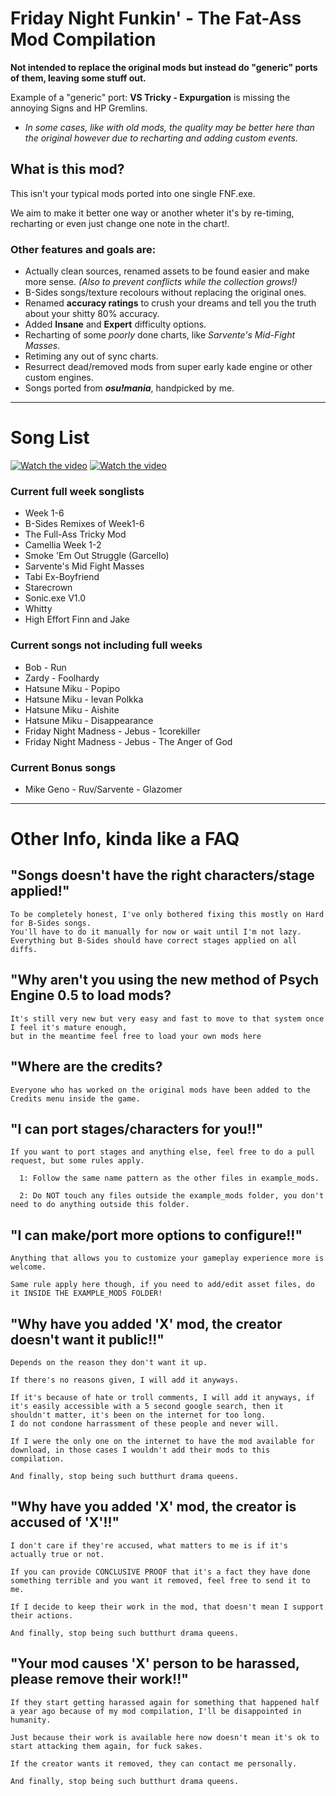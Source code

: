 # Friday Night Funkin' - The Fat-Ass Mod Compilation
****Not intended to replace the original mods but instead do "generic" ports of them, leaving some stuff out.****

Example of a "generic" port: **VS Tricky - Expurgation** is missing the annoying Signs and HP Gremlins.
* _In some cases, like with old mods, the quality may be better here than the original however due to recharting and adding custom events._

## What is this mod?
This isn't your typical mods ported into one single FNF.exe.

We aim to make it better one way or another wheter it's by re-timing, recharting or even just change one note in the chart!.

### Other features and goals are:
 * Actually clean sources, renamed assets to be found easier and make more sense. _(Also to prevent conflicts while the collection grows!)_
 * B-Sides songs/texture recolours without replacing the original ones.
 * Renamed **accuracy ratings** to crush your dreams and tell you the truth about your shitty 80% accuracy.
 * Added **Insane** and **Expert** difficulty options. 
 * Recharting of some _poorly_ done charts, like _Sarvente's Mid-Fight Masses_.
 * Retiming any out of sync charts.
 * Resurrect dead/removed mods from super early kade engine or other custom engines.
 * Songs ported from **_osu!mania_**, handpicked by me.

---
# Song List
[![Watch the video](https://img.youtube.com/vi/HaUv50bt7Xk/hqdefault.jpg)](https://youtu.be/HaUv50bt7Xk) [![Watch the video](https://img.youtube.com/vi/gFZJzazrJ3E/hqdefault.jpg)](https://youtu.be/gFZJzazrJ3E)

### Current full week songlists 
- Week 1-6
- B-Sides Remixes of Week1-6
- The Full-Ass Tricky Mod
- Camellia Week 1-2
- Smoke 'Em Out Struggle (Garcello)
- Sarvente's Mid Fight Masses
- Tabi Ex-Boyfriend
- Starecrown
- Sonic.exe V1.0
- Whitty
- High Effort Finn and Jake
### Current songs not including full weeks
- Bob - Run
- Zardy - Foolhardy
- Hatsune Miku - Popipo
- Hatsune Miku - Ievan Polkka
- Hatsune Miku - Aishite
- Hatsune Miku - Disappearance
- Friday Night Madness - Jebus - 1corekiller
- Friday Night Madness - Jebus - The Anger of God
### Current Bonus songs
- Mike Geno - Ruv/Sarvente - Glazomer 


---

# Other Info, kinda like a FAQ
## "Songs doesn't have the right characters/stage applied!"
    To be completely honest, I've only bothered fixing this mostly on Hard for B-Sides songs.
    You'll have to do it manually for now or wait until I'm not lazy. Everything but B-Sides should have correct stages applied on all diffs.
    
## "Why aren't you using the new method of Psych Engine 0.5 to load mods?
    It's still very new but very easy and fast to move to that system once I feel it's mature enough,
    but in the meantime feel free to load your own mods here
    
## "Where are the credits?
    Everyone who has worked on the original mods have been added to the Credits menu inside the game. 

## "I can port stages/characters for you!!"

    If you want to port stages and anything else, feel free to do a pull request, but some rules apply.

      1: Follow the same name pattern as the other files in example_mods.

      2: Do NOT touch any files outside the example_mods folder, you don't need to do anything outside this folder.

## "I can make/port more options to configure!!"

    Anything that allows you to customize your gameplay experience more is welcome. 

    Same rule apply here though, if you need to add/edit asset files, do it INSIDE THE EXAMPLE_MODS FOLDER!
    
## "Why have you added 'X' mod, the creator doesn't want it public!!"

    Depends on the reason they don't want it up. 

    If there's no reasons given, I will add it anyways.
    
    If it's because of hate or troll comments, I will add it anyways, if it's easily accessible with a 5 second google search, then it shouldn't matter, it's been on the internet for too long. 
    I do not condone harrassment of these people and never will.
    
    If I were the only one on the internet to have the mod available for download, in those cases I wouldn't add their mods to this compilation.
    
    And finally, stop being such butthurt drama queens.

## "Why have you added 'X' mod, the creator is accused of 'X'!!"
    
    I don't care if they're accused, what matters to me is if it's actually true or not.
    
    If you can provide CONCLUSIVE PROOF that it's a fact they have done something terrible and you want it removed, feel free to send it to me.
    
    If I decide to keep their work in the mod, that doesn't mean I support their actions. 
    
    And finally, stop being such butthurt drama queens.
    
## "Your mod causes 'X' person to be harassed, please remove their work!!"
    
    If they start getting harassed again for something that happened half a year ago because of my mod compilation, I'll be disappointed in humanity.

    Just because their work is available here now doesn't mean it's ok to start attacking them again, for fuck sakes.

    If the creator wants it removed, they can contact me personally.
    
    And finally, stop being such butthurt drama queens.
    
    

